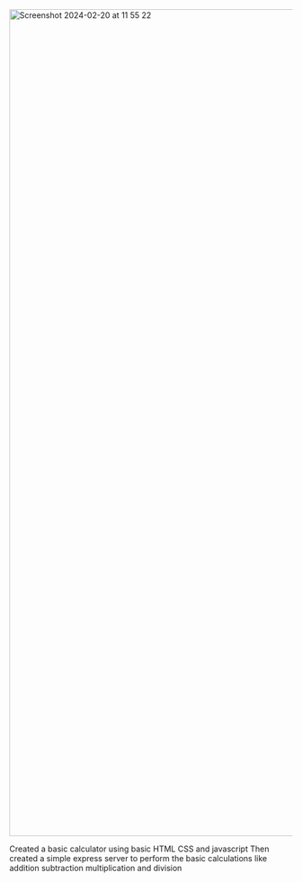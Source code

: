 <img width="1470" alt="Screenshot 2024-02-20 at 11 55 22" src="https://github.com/akshatarora130/basic_calculator/assets/148727119/c4a53f1e-e363-439d-aaed-069d7b7174bd">


Created a basic calculator using basic HTML CSS and javascript
Then created a simple express server to perform the basic calculations like addition subtraction multiplication and division 
